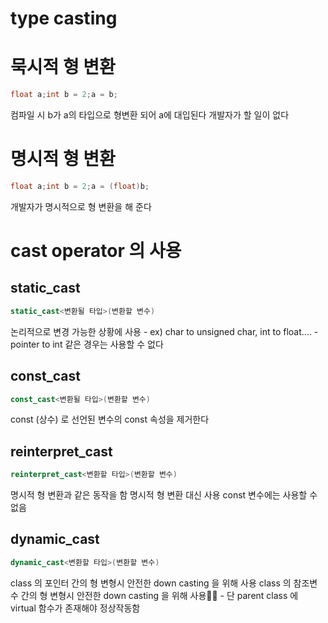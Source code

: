 # type casting

# 묵시적 형 변환

```cpp
float a;int b = 2;a = b;
```

컴파일 시 b가 a의 타입으로 형변환 되어 a에 대입된다 개발자가 할 일이 없다

# 명시적 형 변환

```cpp
float a;int b = 2;a = (float)b;
```

개발자가 명시적으로 형 변환을 해 준다

# cast operator 의 사용

## static_cast

```cpp
static_cast<변환될 타입>(변환할 변수)
```

논리적으로 변경 가능한 상황에 사용 - ex) char to unsigned char, int to float…. - pointer to int 같은 경우는 사용할 수 없다

## const_cast

```cpp
const_cast<변환될 타입>(변환할 변수)
```

const (상수) 로 선언된 변수의 const 속성을 제거한다

## reinterpret_cast

```cpp
reinterpret_cast<변환할 타입>(변환할 변수)
```

명시적 형 변환과 같은 동작을 함 명시적 형 변환 대신 사용 const 변수에는 사용할 수 없음

## dynamic_cast

```cpp
dynamic_cast<변환할 타입>(변환할 변수)
```

class 의 포인터 간의 형 변형시 안전한 down casting 을 위해 사용 class 의 참조변수 간의 형 변형시 안전한 down casting 을 위해 사용 - 단 parent class 에 virtual 함수가 존재해야 정상작동함